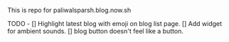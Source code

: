 This is repo for paliwalsparsh.blog.now.sh

TODO -
[] Highlight latest blog with emoji on blog list page.
[] Add widget for ambient sounds.
[] blog button doesn't feel like a button.